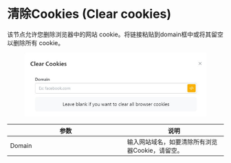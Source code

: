 # 清除Cookies (Clear cookies)

该节点允许您删除浏览器中的网站 cookie。将链接粘贴到domain框中或将其留空以删除所有 cookie。

<figure><img src="../../.gitbook/assets/image (23) (1) (1).png" alt=""><figcaption></figcaption></figure>

<table><thead><tr><th width="258">参数</th><th>说明</th></tr></thead><tbody><tr><td>Domain</td><td>输入网站域名，如要清除所有浏览器Cookie，请留空。</td></tr></tbody></table>
